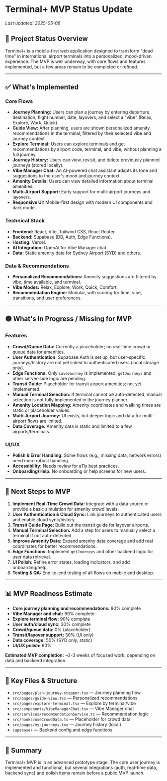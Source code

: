 # Terminal+ MVP Status Update

_Last updated: 2025-05-06_

## 🚦 Project Status Overview

Terminal+ is a mobile-first web application designed to transform "dead time" in international airport terminals into a personalized, mood-driven experience. The MVP is well underway, with core flows and features implemented, but a few areas remain to be completed or refined.

---

## ✅ What's Implemented

### Core Flows
- **Journey Planning:** Users can plan a journey by entering departure, destination, flight number, date, layovers, and select a "vibe" (Relax, Explore, Work, Quick).
- **Guide View:** After planning, users are shown personalized amenity recommendations in the terminal, filtered by their selected vibe and journey context.
- **Explore Terminal:** Users can explore terminals and get recommendations by airport code, terminal, and vibe, without planning a full journey.
- **Journey History:** Users can view, revisit, and delete previously planned journeys (stored locally).
- **Vibe Manager Chat:** An AI-powered chat assistant adapts its tone and suggestions to the user's mood and journey context.
- **Amenity Details:** Users can view detailed information about terminal amenities.
- **Multi-Airport Support:** Early support for multi-airport journeys and layovers.
- **Responsive UI:** Mobile-first design with modern UI components and dark mode.

### Technical Stack
- **Frontend:** React, Vite, Tailwind CSS, React Router.
- **Backend:** Supabase (DB, Auth, Edge Functions).
- **Hosting:** Vercel.
- **AI Integration:** OpenAI for Vibe Manager chat.
- **Data:** Static amenity data for Sydney Airport (SYD) and others.

### Data & Recommendations
- **Personalized Recommendations:** Amenity suggestions are filtered by vibe, time available, and terminal.
- **Vibe Modes:** Relax, Explore, Work, Quick, Comfort.
- **Recommendation Engine:** Modular, with scoring for time, vibe, transitions, and user preferences.

---

## 🟡 What's In Progress / Missing for MVP

### Features
- **Crowd/Queue Data:** Currently a placeholder; no real-time crowd or queue data for amenities.
- **User Authentication:** Supabase Auth is set up, but user-specific journeys/history are not yet linked to authenticated users (local storage only).
- **Edge Functions:** Only `saveJourney` is implemented; `getJourneys` and other server-side logic are pending.
- **Transit Guide:** Placeholder for transit airport amenities; not yet implemented.
- **Manual Terminal Selection:** If terminal cannot be auto-detected, manual selection is not fully implemented in the journey planner.
- **Amenity Location Mapping:** Amenity coordinates and walking times are static or placeholder values.
- **Multi-Airport Journey:** UI exists, but deeper logic and data for multi-airport flows are limited.
- **Data Coverage:** Amenity data is static and limited to a few airports/terminals.

### UI/UX
- **Polish & Error Handling:** Some flows (e.g., missing data, network errors) need more robust handling.
- **Accessibility:** Needs review for a11y best practices.
- **Onboarding/Help:** No onboarding or help screens for new users.

---

## 📝 Next Steps to MVP

1. **Implement Real-Time Crowd Data:** Integrate with a data source or provide a basic simulation for amenity crowd levels.
2. **User Authentication & Cloud Sync:** Link journeys to authenticated users and enable cloud sync/history.
3. **Transit Guide Page:** Build out the transit guide for layover airports.
4. **Manual Terminal Selection:** Add a step for users to manually select a terminal if not auto-detected.
5. **Improve Amenity Data:** Expand amenity data coverage and add real coordinates for better recommendations.
6. **Edge Functions:** Implement `getJourneys` and other backend logic for user data retrieval.
7. **UI Polish:** Refine error states, loading indicators, and add onboarding/help.
8. **Testing & QA:** End-to-end testing of all flows on mobile and desktop.

---

## 📊 MVP Readiness Estimate

- **Core journey planning and recommendations:** 80% complete
- **Vibe Manager and chat:** 90% complete
- **Explore terminal flow:** 90% complete
- **User auth/cloud sync:** 30% complete
- **Crowd/queue data:** 0% (placeholder)
- **Transit/layover support:** 30% (UI only)
- **Data coverage:** 50% (SYD only, static)
- **UI/UX polish:** 60%

**Estimated MVP completion:** ~2-3 weeks of focused work, depending on data and backend integration.

---

## 📂 Key Files & Structure

- `src/pages/plan-journey-stepper.tsx` — Journey planning flow
- `src/pages/guide-view.tsx` — Personalized recommendations
- `src/pages/explore-terminal.tsx` — Explore by terminal/vibe
- `src/components/VibeManagerChat.tsx` — Vibe Manager chat
- `src/services/recommendationService.ts` — Recommendation logic
- `src/hooks/useCrowdData.ts` — Placeholder for crowd data
- `src/pages/my-journeys.tsx` — Journey history (local)
- `supabase/` — Backend config and edge functions

---

## 🏁 Summary

Terminal+ MVP is in an advanced prototype stage. The core user journey is implemented and functional, but several integrations (auth, real-time data, backend sync) and polish items remain before a public MVP launch. 